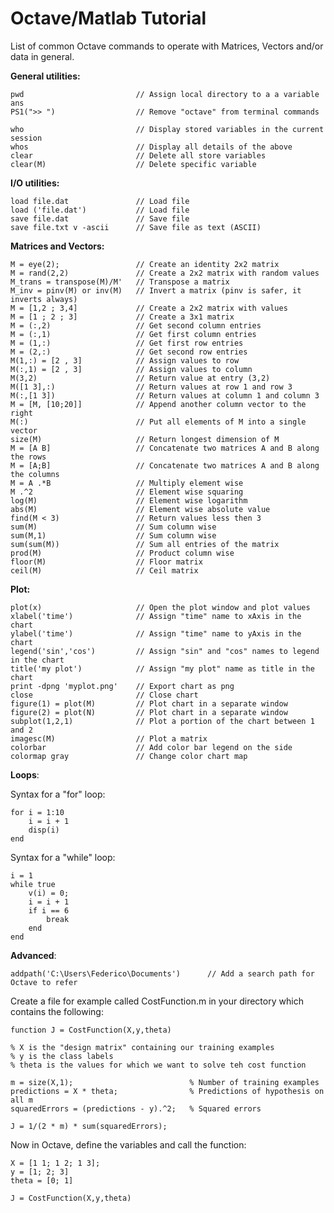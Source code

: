 # Octave/Matlab Tutorial

List of common Octave commands to operate with Matrices, Vectors and/or data in general.

__General utilities:__

	pwd 						// Assign local directory to a a variable ans
	PS1(">> ") 					// Remove "octave" from terminal commands

	who							// Display stored variables in the current session
	whos						// Display all details of the above
	clear 						// Delete all store variables
	clear(M)					// Delete specific variable	

__I/O utilities:__
	
	load file.dat 				// Load file
	load ('file.dat')			// Load file
	save file.dat 				// Save file
	save file.txt v -ascii		// Save file as text (ASCII)

__Matrices and Vectors:__

	M = eye(2); 				// Create an identity 2x2 matrix
	M = rand(2,2) 				// Create a 2x2 matrix with random values
	M_trans = transpose(M)/M'	// Transpose a matrix
	M_inv = pinv(M) or inv(M) 	// Invert a matrix (pinv is safer, it inverts always)
	M = [1,2 ; 3,4] 			// Create a 2x2 matrix with values
	M = [1 ; 2 ; 3] 			// Create a 3x1 matrix 
	M = (:,2) 					// Get second column entries
	M = (:,1) 					// Get first column entries
	M = (1,:) 					// Get first row entries
	M = (2,:) 					// Get second row entries
	M(1,:) = [2 , 3]			// Assign values to row
	M(:,1) = [2 , 3]			// Assign values to column
	M(3,2)						// Return value at entry (3,2)
	M([1 3],:)					// Return values at row 1 and row 3
	M(:,[1 3])					// Return values at column 1 and column 3 
	M = [M, [10;20]]			// Append another column vector to the right
	M(:)						// Put all elements of M into a single vector
	size(M)						// Return longest dimension of M
	M = [A B]					// Concatenate two matrices A and B along the rows
	M = [A;B]					// Concatenate two matrices A and B along the columns
	M = A .*B 					// Multiply element wise
	M .^2						// Element wise squaring
	log(M)						// Element wise logarithm
	abs(M)						// Element wise absolute value
	find(M < 3)					// Return values less then 3
	sum(M)						// Sum column wise
	sum(M,1)					// Sum column wise
	sum(sum(M))					// Sum all entries of the matrix
	prod(M)						// Product column wise
	floor(M)					// Floor matrix
	ceil(M)						// Ceil matrix	

__Plot:__

	plot(x) 					// Open the plot window and plot values
	xlabel('time')				// Assign "time" name to xAxis in the chart
	ylabel('time')				// Assign "time" name to yAxis in the chart
	legend('sin','cos')			// Assign "sin" and "cos" names to legend in the chart
	title('my plot')			// Assign "my plot" name as title in the chart
	print -dpng 'myplot.png'	// Export chart as png
	close						// Close chart
	figure(1) = plot(M)			// Plot chart in a separate window
	figure(2) = plot(N)			// Plot chart in a separate window
	subplot(1,2,1)				// Plot a portion of the chart between 1 and 2
	imagesc(M)					// Plot a matrix
	colorbar					// Add color bar legend on the side
	colormap gray				// Change color chart map

__Loops__:

Syntax for a "for" loop:

	for i = 1:10
		i = i + 1
		disp(i)
	end

Syntax for a "while" loop:

	i = 1
	while true
		v(i) = 0;
		i = i + 1
		if i == 6
			break
		end
	end


__Advanced__:

	addpath('C:\Users\Federico\Documents')		// Add a search path for Octave to refer


Create a file for example called CostFunction.m in your directory which contains the following:

	function J = CostFunction(X,y,theta)

	% X is the "design matrix" containing our training examples
	% y is the class labels
	% theta is the values for which we want to solve teh cost function

	m = size(X,1);							% Number of training examples
	predictions = X * theta;				% Predictions of hypothesis on all m
	squaredErrors = (predictions - y).^2;	% Squared errors 

	J = 1/(2 * m) * sum(squaredErrors);

Now in Octave, define the variables and call the function:

	X = [1 1; 1 2; 1 3];
	y = [1; 2; 3]
	theta = [0; 1]

	J = CostFunction(X,y,theta)


